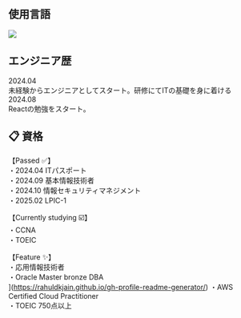 ## 使用言語
<img src=https://github.com/tandpfun/skill-icons#readme />

## エンジニア歴
2024.04 <br>未経験からエンジニアとしてスタート。研修にてITの基礎を身に着ける
2024.08 <br>Reactの勉強をスタート。

## :clipboard: 資格 <br>
【Passed :white_check_mark:】	 <br>
・2024.04 ITパスポート <br>
・2024.09 基本情報技術者 <br>
・2024.10 情報セキュリティマネジメント <br>
・2025.02 LPIC-1 <br>

【Currently studying :ballot_box_with_check:】 <br>
・CCNA <br>
・TOEIC <br>

【Feature :sparkles:】 <br>
・応用情報技術者 <br>
・Oracle Master bronze DBA <br>](https://rahuldkjain.github.io/gh-profile-readme-generator/)
・AWS Certified Cloud Practitioner <br>
・TOEIC 750点以上 <br>
